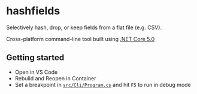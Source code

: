 # hashfields

Selectively hash, drop, or keep fields from a flat file (e.g. CSV).

Cross-platform command-line tool built using [.NET Core 5.0](https://dotnet.microsoft.com/)

## Getting started

* Open in VS Code
* Rebuild and Reopen in Container
* Set a breakpoint in [`src/Cli/Program.cs`](src/Cli/Program.cs) and hit `F5` to run in debug mode
